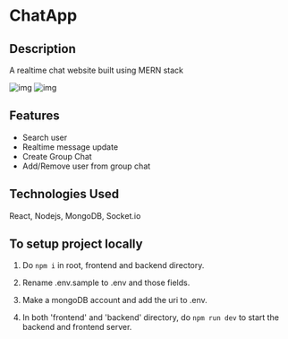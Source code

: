 # ChatApp

## Description

A realtime chat website built using MERN stack

![img](https://res.cloudinary.com/dlqccwyxq/image/upload/v1710696686/createGC_ncozzy.png)
![img](https://res.cloudinary.com/dlqccwyxq/image/upload/v1710696673/groupChat_ncyvjs.png)

## Features

- Search user
- Realtime message update
- Create Group Chat
- Add/Remove user from group chat

## Technologies Used

React, Nodejs, MongoDB, Socket.io

## To setup project locally

1. Do `npm i` in root, frontend and backend directory.

2. Rename .env.sample to .env and those fields.

3. Make a mongoDB account and add the uri to .env.

4. In both 'frontend' and 'backend' directory, do `npm run dev` to start the backend and frontend server.
